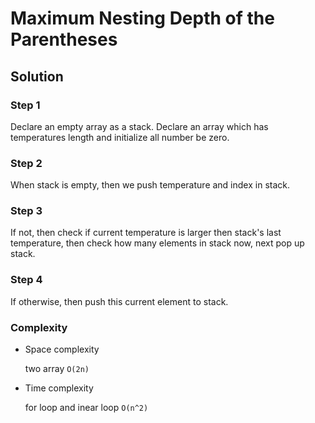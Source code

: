 # Maximum Nesting Depth of the Parentheses

## Solution

### Step 1

Declare an empty array as a stack.
Declare an array which has temperatures length and initialize all number be zero.

### Step 2

When stack is empty, then we push temperature and index in stack.

### Step 3

If not, then check if current temperature is larger then stack's last temperature,
then check how many elements in stack now, next pop up stack.

### Step 4

If otherwise, then push this current element to stack.

### Complexity

- Space complexity

  two array `O(2n)`

- Time complexity

  for loop and inear loop `O(n^2)`
